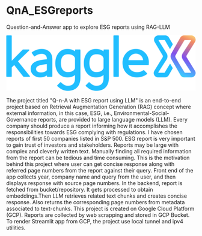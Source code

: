 # QnA_ESGreports
Question-and-Answer app to explore ESG reports using RAG-LLM

![KaggleX](./images/kx-image.png)


The project titled "Q-n-A with ESG report using LLM" is an end-to-end project based on Retrieval Augmentation Generation (RAG) concept where external information, in this case, ESG, i.e., Environmental-Social-Governance reports, are provided to large language models (LLM). 
Every company should produce a report informing how it accomplishes the responsibilities towards ESG complying with regulations. I have chosen reports of first 50 companies listed in S&P 500. ESG report is very important to gain trust of investors and stakeholders. Reports may be large with complex and cleverly written text. Manually finding all required information from the report can be tedious and time consuming. This is the motivation behind this project where user can get concise response along with referred page numbers from the report against their query. 
Front end of the app collects year, company name and query from the user, and then displays response with source page numbers. In the backend, report is fetched from bucket/repository. It gets processed to obtain embeddings.Then LLM retrieves related text chunks and creates concise response. Also returns the corresponding page numbers from metadata associated to text-chunks. 
This project is created on Google Cloud Platform (GCP). Reports are collected by web scrapping and stored in GCP Bucket. To render Streamlit app from GCP, the project use local tunnel and ipv4 utilities.
